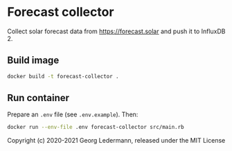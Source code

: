 # Forecast collector

Collect solar forecast data from https://forecast.solar and push it to InfluxDB 2.

## Build image

```bash
docker build -t forecast-collector .
```

## Run container

Prepare an `.env` file (see `.env.example`). Then:

```bash
docker run --env-file .env forecast-collector src/main.rb
```

Copyright (c) 2020-2021 Georg Ledermann, released under the MIT License
